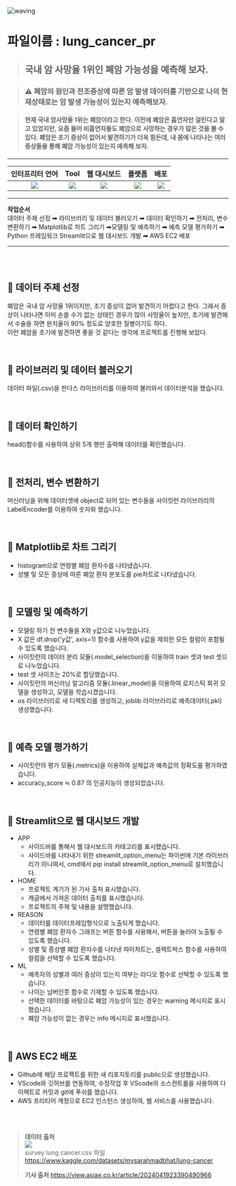 ![waving](https://capsule-render.vercel.app/api?type=waving&height=200&text=Predict_Lung_cancer&fontAlign=50&fontAlignY=40&color=gradient)

# 파일이름 : lung_cancer_pr
> ## 국내 암 사망율 1위인 폐암 가능성을 예측해 보자.

 > ### :warning: 폐암의 원인과 전조증상에 따른 암 발생 데이터를 기반으로 나의 현재상태로는 암 발생 가능성이 있는지 예측해보자.

 > #### 현재 국내 암사망율 1위는 폐암이라고 한다. 이전에 폐암은 흡연자만 걸린다고 알고 있었지만, 요즘 들어 비흡연자들도 폐암으로 사망하는 경우가 많은 것을 볼 수 있다. 폐암은 초기 증상이 없어서 발견하기가 더욱 힘든데, 내 몸에 나타나는 여러 증상들을 통해 폐암 가능성이 있는지 예측해 보자.


---

|인터프리터 언어|Tool|웹 대시보드|플랫폼|배포|
|:------:|:------:|:---------:|:-----:|:--------:|
|<img src="https://img.shields.io/badge/Python-3776AB?style=flat-square&logo=Python&logoColor=white"/>|<img src="https://img.shields.io/badge/jupyter-%23FA0F00.svg?style=for-the-badge&logo=jupyter&logoColor=white /">|<img src="https://img.shields.io/badge/Visual Studio Code-007ACC?style=flat-square&logo=Visual Studio Code&logoColor=white"/>|<img src="https://img.shields.io/badge/GitHub-181717?style=flat-square&logo=GitHub&logoColor=white"/>|<img src="https://img.shields.io/badge/Amazon%20EC2-FF9900?style=for-the-badge&logo=Amazon%20EC2&logoColor=white">|

---
**작업순서**<br>
    데이터 주제 선정 ➡︎ 라이브러리 및 데이터 불러오기 ➡︎ 데이터 확인하기 ➡︎ 전처리, 변수 변환하기 ➡︎ Matplotlib로 차트 그리기 ➡︎모델링 및 예측하기 ➡︎ 예측 모델 평가하기 ➡︎ Python 프레임워크 Streamlit으로 웹 대시보드 개발 ➡︎ AWS EC2 배포

---
<br>
<br>

:pencil: 데이터 주제 선정 
-
폐암은 국내 암 사망율 1위이지만, 초기 증상이 없어 발견하기 어렵다고 한다. 그래서 증상이 나타나면 이미 손쓸 수가 없는 상태인 경우가 많아 사망율이 높지만, 초기에 발견해서 수술을 하면 완치율이 90% 정도로 양호한 질병이기도 하다.<br> 이런 폐암을 초기에 발견하면 좋을 것 같다는 생각에 프로젝트를 진행해 보았다.
  
<br>

:pencil: 라이브러리 및 데이터 블러오기
-
  데이터 파일(.csv)을 판다스 라이브러리를 이용하여 불러와서 데이터분석을 했습니다.<br> 

<br>

:pencil: 데이터 확인하기
-
 head()함수를 사용하여 상위 5개 행만 출력해 데이터를 확인했습니다.

<br>

:pencil: 전처리, 변수 변환하기
-
 머신러닝을 위해 데이터셋에 object로 되어 있는 변수들을 사이킷런 라이브러리의 LabelEncoder를 이용하여 숫자화 했습니다.

<br>

:pencil: Matplotlib로 차트 그리기
-
 - histogram으로 연령별 폐암 환자수를 나타냈습니다. <br>
 - 성별 및 모든 증상에 따른 폐암 환자 분포도를 pie차트로 나타냈습니다. 

<br>

:pencil: 모델링 및 예측하기
-
 - 모델링 하기 전 변수들을 X와 y값으로 나누었습니다.
 - X 값은 df.drop('y값', axis=1) 함수를 사용하여 y값을 제외한 모든 컬럼이 포함될 수 있도록 했습니다.
 - 사이킷런의 데이터 분리 모듈(.model_selection)을 이용하여 train 셋과 test 셋으로 나누었습니다.
 - test 셋 사이즈는 20%로 할당했습니다.
 - 사이킷런의 머신러닝 알고리즘 모듈(.linear_model)을 이용하여 로지스틱 회귀 모델을 생성하고, 모델을 학습시켰습니다.
 - os 라이브러리로 새 디렉토리를 생성하고, joblib 라이브러리로 예측데이터(.pkl) 생성했습니다.<br>

<br>

:pencil: 예측 모델 평가하기
-
 - 사이킷런의 평가 모듈(.metrics)을 이용하여 실제값과 예측값의 정확도를 평가하였습니다.
 - accuracy_score ≒ 0.87 의 인공지능이 생성되었습니다.

 <br>

:pencil: Streamlit으로 웹 대시보드 개발
-

- APP<br>
  * 사이드바를 통해서 웹 대시보드의 카테고리를 표시했습니다.<br>
  * 사이드바를 나타내기 위한 streamlit_option_menu는 파이썬에 기본 라이브러리가 아니여서, cmd에서 pip install streamlit_option_menu로 설치했습니다.<br>
- HOME <br>
  * 프로젝트 계기가 된 기사 출처 표시했습니다.<br>
  * 캐글에서 가져온 데이터 출처를 표시했습니다.<br>
  * 프로젝트의 주제 및 내용을 설명했습니다.<br>
- REASON<br>
  * 데이터를 데이터프레임형식으로 노출되게 했습니다.<br>
  * 연령별 폐암 환자수 그래프는 버튼 함수를 사용해서, 버튼을 눌러야 노출될 수 있도록 했습니다.<br>
  * 성별 및 증상별 폐암 환자수를 나타낸 파이차트는, 셀렉트박스 함수를 사용하여 컬럼을 선택할 수 있도록 했습니다.<br>
- ML<br>
  * 예측자의 성별과 여러 증상이 있는지 여부는 라디오 함수로 선택할 수 있도록 했습니다.<br>
  * 나이는 넘버인풋 함수로 기재할 수 있도록 했습니다.<br>
  * 선택한 데이터를 바탕으로 폐암 가능성이 있는 경우는 warning 메시지로 표시했습니다.<br>
  * 폐암 가능성이 없는 경우는 info 메시지로 표시했습니다.<br>
<br>

:pencil:  AWS EC2 배포
-
  - Github에 해당 프로젝트를 위한 새 리포지토리를 public으로 생성했습니다.
  - VScode와 깃허브를 연동하여, 수정작업 후 VScode의 소스컨트롤을 사용하여 다이렉트로 커밋과 git에 푸쉬를 했습니다.
  - AWS 프리티어 계정으로 EC2 인스턴스 생성하여, 웹 서비스를 사용했습니다.

<br>
<br>

> **데이터 출처**<br><img src="https://img.shields.io/badge/Kaggle-20BEFF?style=for-the-badge&logo=Kaggle&logoColor=white" /><br>
 survey lung cancer.csv 파일
 <https://www.kaggle.com/datasets/mysarahmadbhat/lung-cancer><br>
    
    

> **기사 출처**
 <https://view.asiae.co.kr/article/2024041923390490966>
> 
 
